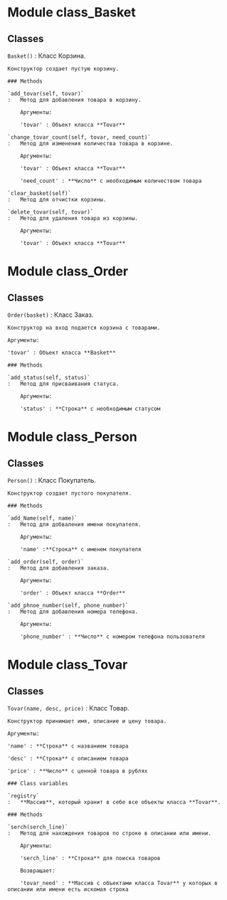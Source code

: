 Module class_Basket
===================

Classes
-------

`Basket()`
:   Класс Корзина.
    
    Конструктор создает пустую корзину.

    ### Methods

    `add_tovar(self, tovar)`
    :   Метод для добавления товара в корзину.
        
        Аргументы:
        
        'tovar' : Объект класса **Tovar**

    `change_tovar_count(self, tovar, need_count)`
    :   Метод для изменения количества товара в корзине.
        
        Аргументы:
        
        'tovar' : Объект класса **Tovar**
        
        'need_count' : **Число** с необходимым количеством товара

    `clear_basket(self)`
    :   Метод для отчистки корзины.

    `delete_tovar(self, tovar)`
    :   Метод для удаления товара из корзины.
        
        Аргументы:
        
        'tovar' : Объект класса **Tovar**
Module class_Order
==================

Classes
-------

`Order(basket)`
:   Класс Заказ.
    
    Конструктор на вход подается корзина с товарами.
    
    Аргументы:
    
    'tovar' : Объект класса **Basket**

    ### Methods

    `add_status(self, status)`
    :   Метод для присваивания статуса.
        
        Аргументы:
        
        'status' : **Строка** с необходимым статусом
Module class_Person
===================

Classes
-------

`Person()`
:   Класс Покупатель.
    
    Конструктор создает пустого покупателя.

    ### Methods

    `add_Name(self, name)`
    :   Метод для добваления имени покупателя.
        
        Аргументы:
        
        'name' :**Строка** с именем покупателя

    `add_order(self, order)`
    :   Метод для добавления заказа.
        
        Аргументы:
        
        'order' : Объект класса **Order**

    `add_phnoe_number(self, phone_number)`
    :   Метод для добавления номера телефона.
        
        Аргументы:
        
        'phone_number' : **Число** с номером телефона пользователя
Module class_Tovar
==================

Classes
-------

`Tovar(name, desc, price)`
:   Класс Товар.
    
    Конструктор принимает имя, описание и цену товара.
    
    Аргументы:
    
    'name' : **Строка** с названием товара
    
    'desc' : **Строка** с описанием товара
    
    'price' : **Число** с ценной товара в рублях

    ### Class variables

    `registry`
    :   **Массив**, который хранит в себе все объекты класса **Tovar**.

    ### Methods

    `serch(serch_line)`
    :   Метод для нахождения товаров по строке в описании или имени.
        
        Аргументы:
        
        'serch_line' : **Строка** для поиска товаров
        
        Возвращает:      
        
        'tovar_need' : **Массив с объектами класса Tovar** у которых в описании или имени есть искомая строка

